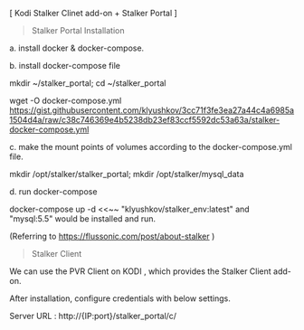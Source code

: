 
[ Kodi Stalker Clinet add-on  +  Stalker Portal ]

> Stalker Portal Installation

 a. install docker & docker-compose.

 b. install docker-compose file

mkdir ~/stalker_portal; cd ~/stalker_portal

wget -O docker-compose.yml https://gist.githubusercontent.com/klyushkov/3cc71f3fe3ea27a44c4a6985a1504d4a/raw/c38c746369e4b5238db23ef83ccf5592dc53a63a/stalker-docker-compose.yml

 c. make the mount points of volumes according to the docker-compose.yml file.

mkdir /opt/stalker/stalker_portal;  mkdir /opt/stalker/mysql_data

 d. run docker-compose

 docker-compose up -d
 <<~~ "klyushkov/stalker_env:latest" and "mysql:5.5" would be installed and run.

(Referring to https://flussonic.com/post/about-stalker )


> Stalker Client

We can use the PVR Client on KODI , which provides the Stalker Client add-on.

After installation, configure credentials with below settings.

Server URL : http://{IP:port}/stalker_portal/c/

